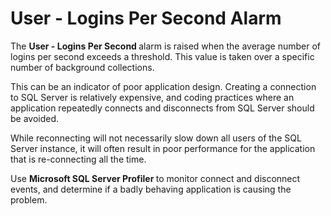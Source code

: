 ﻿<?xml version="1.0" encoding="utf-8"?>
<html xmlns:MadCap="http://www.madcapsoftware.com/Schemas/MadCap.xsd" MadCap:timeEstimate="0" MadCap:priority="0" MadCap:status="In Progress" MadCap:lastBlockDepth="4" MadCap:lastHeight="260" MadCap:lastWidth="827">
    <head><title></title>
    </head>
    <body>
        <h1>
            <MadCap:keyword term="User - Logins Per Second alarm;alarms:User - Logins Per Second" />User - Logins Per Second Alarm</h1>
        <p>The <b>User - Logins Per Second        </b>alarm 
 is raised when the average number of logins per second exceeds a threshold.&#160;This value is taken over a specific number of background collections.</p>
        <p>This 
 can be an indicator of poor application design. Creating a connection 
 to SQL Server is relatively expensive, and coding practices where an application 
 repeatedly connects and disconnects from SQL Server should be avoided.</p>
        <p>While reconnecting will not necessarily slow down all users 
 of the SQL Server instance, it will often result in poor performance for 
 the application that is re-connecting all the time.</p>
        <MadCap:snippetBlock src="../Resources/Snippets/SoSSE/Alarm_Title_Raised.flsnp" />
        <p>Use <b>Microsoft SQL Server Profiler </b> to monitor connect and disconnect events, and determine if a badly behaving application is causing the problem.</p>
    </body>
</html>